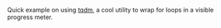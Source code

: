 Quick example on using [tqdm](https://github.com/noamraph/tqdm), a cool utility to wrap for loops in a visible progress meter.
